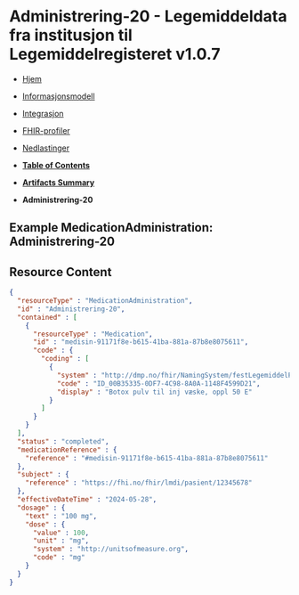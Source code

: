 # Administrering-20 - Legemiddeldata fra institusjon til Legemiddelregisteret v1.0.7

*  [Hjem](index.md) 
*  [Informasjonsmodell](informasjonsmodell.md) 
*  [Integrasjon](integrasjon.md) 
*  [FHIR-profiler](profiler.md) 
*  [Nedlastinger](nedlastinger.md) 

* [**Table of Contents**](toc.md)
* [**Artifacts Summary**](artifacts.md)
* **Administrering-20**

## Example MedicationAdministration: Administrering-20



## Resource Content

```json
{
  "resourceType" : "MedicationAdministration",
  "id" : "Administrering-20",
  "contained" : [
    {
      "resourceType" : "Medication",
      "id" : "medisin-91171f8e-b615-41ba-881a-87b8e8075611",
      "code" : {
        "coding" : [
          {
            "system" : "http://dmp.no/fhir/NamingSystem/festLegemiddelPakning",
            "code" : "ID_00B35335-0DF7-4C98-8A0A-1148F4599D21",
            "display" : "Botox pulv til inj væske, oppl 50 E"
          }
        ]
      }
    }
  ],
  "status" : "completed",
  "medicationReference" : {
    "reference" : "#medisin-91171f8e-b615-41ba-881a-87b8e8075611"
  },
  "subject" : {
    "reference" : "https://fhi.no/fhir/lmdi/pasient/12345678"
  },
  "effectiveDateTime" : "2024-05-28",
  "dosage" : {
    "text" : "100 mg",
    "dose" : {
      "value" : 100,
      "unit" : "mg",
      "system" : "http://unitsofmeasure.org",
      "code" : "mg"
    }
  }
}

```
